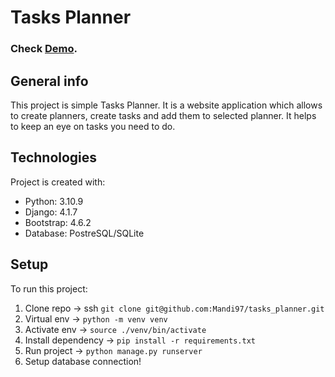 # Tasks Planner
### Check [Demo](https://tasks-planner.herokuapp.com/).

## General info
This project is simple Tasks Planner. 
It is a website application which allows to create planners, create tasks and add them to selected planner.
It helps to keep an eye on tasks you need to do.

## Technologies
Project is created with:
* Python: 3.10.9
* Django: 4.1.7
* Bootstrap: 4.6.2
* Database: PostreSQL/SQLite

## Setup
To run this project:

1. Clone repo -> ssh `git clone git@github.com:Mandi97/tasks_planner.git`
2. Virtual env -> `python -m venv venv`
3. Activate env -> `source ./venv/bin/activate`
4. Install dependency -> `pip install -r requirements.txt`
5. Run project -> `python manage.py runserver`
6. Setup database connection!
